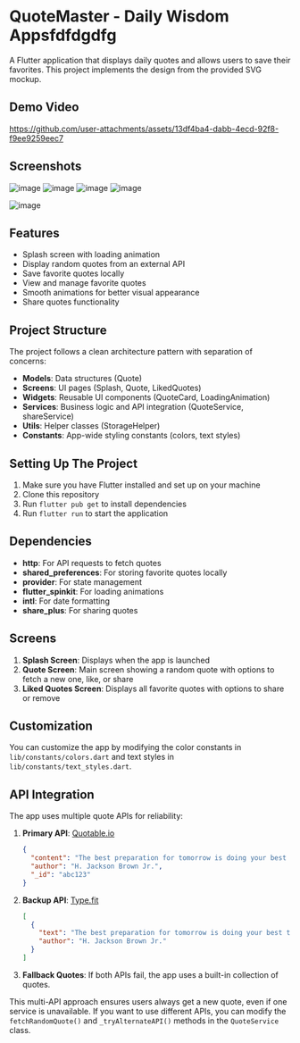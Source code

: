 # QuoteMaster - Daily Wisdom Appsfdfdgdfg

A Flutter application that displays daily quotes and allows users to save their favorites. This project implements the design from the provided SVG mockup.

## Demo Video
https://github.com/user-attachments/assets/13df4ba4-dabb-4ecd-92f8-f9ee9259eec7


## Screenshots
![image](https://github.com/user-attachments/assets/96c66798-6404-4337-acd3-34e29c267e2e)
![image](https://github.com/user-attachments/assets/72ab598f-da73-49cd-9644-4164bf52a70a)
![image](https://github.com/user-attachments/assets/5b5aec73-87c5-4c3e-a761-a60c45214158)
![image](https://github.com/user-attachments/assets/fd79e46a-66f3-4856-8606-0275cd9fe661)

![image](https://github.com/user-attachments/assets/936cf6d2-8007-4b50-a084-cc5ecf656a31)





## Features

- Splash screen with loading animation
- Display random quotes from an external API
- Save favorite quotes locally
- View and manage favorite quotes
- Smooth animations for better visual appearance
- Share quotes functionality

## Project Structure

The project follows a clean architecture pattern with separation of concerns:

- **Models**: Data structures (Quote)
- **Screens**: UI pages (Splash, Quote, LikedQuotes)
- **Widgets**: Reusable UI components (QuoteCard, LoadingAnimation)
- **Services**: Business logic and API integration (QuoteService, shareService)
- **Utils**: Helper classes (StorageHelper)
- **Constants**: App-wide styling constants (colors, text styles)

## Setting Up The Project

1. Make sure you have Flutter installed and set up on your machine
2. Clone this repository
3. Run `flutter pub get` to install dependencies
4. Run `flutter run` to start the application

## Dependencies

- **http**: For API requests to fetch quotes
- **shared_preferences**: For storing favorite quotes locally
- **provider**: For state management
- **flutter_spinkit**: For loading animations
- **intl**: For date formatting
- **share_plus**: For sharing quotes

## Screens

1. **Splash Screen**: Displays when the app is launched
2. **Quote Screen**: Main screen showing a random quote with options to fetch a new one, like, or share
3. **Liked Quotes Screen**: Displays all favorite quotes with options to share or remove

## Customization

You can customize the app by modifying the color constants in `lib/constants/colors.dart` and text styles in `lib/constants/text_styles.dart`.

## API Integration

The app uses multiple quote APIs for reliability:

1. **Primary API**: [Quotable.io](https://api.quotable.io/random)
   ```json
   {
     "content": "The best preparation for tomorrow is doing your best today.",
     "author": "H. Jackson Brown Jr.",
     "_id": "abc123"
   }
   ```

2. **Backup API**: [Type.fit](https://type.fit/api/quotes)
   ```json
   [
     {
       "text": "The best preparation for tomorrow is doing your best today.",
       "author": "H. Jackson Brown Jr."
     }
   ]
   ```

3. **Fallback Quotes**: If both APIs fail, the app uses a built-in collection of quotes.

This multi-API approach ensures users always get a new quote, even if one service is unavailable. If you want to use different APIs, you can modify the `fetchRandomQuote()` and `_tryAlternateAPI()` methods in the `QuoteService` class.

